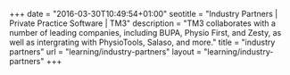 +++
date = "2016-03-30T10:49:54+01:00"
seotitle = "Industry Partners | Private Practice Software | TM3"
description = "TM3 collaborates with a number of leading companies, including BUPA, Physio First, and Zesty, as well as intergrating with PhysioTools, Salaso, and more."
title = "industry partners"
url = "learning/industry-partners"
layout = "learning/industry-partners"
+++
